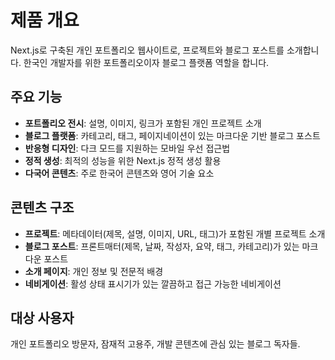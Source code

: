 # 제품 개요

Next.js로 구축된 개인 포트폴리오 웹사이트로, 프로젝트와 블로그 포스트를 소개합니다. 한국인 개발자를 위한 포트폴리오이자 블로그 플랫폼 역할을 합니다.

## 주요 기능

- **포트폴리오 전시**: 설명, 이미지, 링크가 포함된 개인 프로젝트 소개
- **블로그 플랫폼**: 카테고리, 태그, 페이지네이션이 있는 마크다운 기반 블로그 포스트
- **반응형 디자인**: 다크 모드를 지원하는 모바일 우선 접근법
- **정적 생성**: 최적의 성능을 위한 Next.js 정적 생성 활용
- **다국어 콘텐츠**: 주로 한국어 콘텐츠와 영어 기술 요소

## 콘텐츠 구조

- **프로젝트**: 메타데이터(제목, 설명, 이미지, URL, 태그)가 포함된 개별 프로젝트 소개
- **블로그 포스트**: 프론트매터(제목, 날짜, 작성자, 요약, 태그, 카테고리)가 있는 마크다운 포스트
- **소개 페이지**: 개인 정보 및 전문적 배경
- **네비게이션**: 활성 상태 표시기가 있는 깔끔하고 접근 가능한 네비게이션

## 대상 사용자

개인 포트폴리오 방문자, 잠재적 고용주, 개발 콘텐츠에 관심 있는 블로그 독자들.